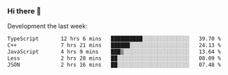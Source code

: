### Hi there 👋

Development the last week:
<!--START_SECTION:waka-->

```txt
TypeScript       12 hrs 6 mins   ██████████░░░░░░░░░░░░░░░   39.70 %
C++              7 hrs 21 mins   ██████░░░░░░░░░░░░░░░░░░░   24.13 %
JavaScript       4 hrs 9 mins    ███▒░░░░░░░░░░░░░░░░░░░░░   13.64 %
Less             2 hrs 28 mins   ██░░░░░░░░░░░░░░░░░░░░░░░   08.09 %
JSON             2 hrs 16 mins   ██░░░░░░░░░░░░░░░░░░░░░░░   07.48 %
```

<!--END_SECTION:waka-->

<!--
**JASONPANGGO/jasonpanggo** is a ✨ _special_ ✨ repository because its `README.md` (this file) appears on your GitHub profile.

Here are some ideas to get you started:

- 🔭 I’m currently working on ...
- 🌱 I’m currently learning ...
- 👯 I’m looking to collaborate on ...
- 🤔 I’m looking for help with ...
- 💬 Ask me about ...
- 📫 How to reach me: ...
- 😄 Pronouns: ...
- ⚡ Fun fact: ...
-->
